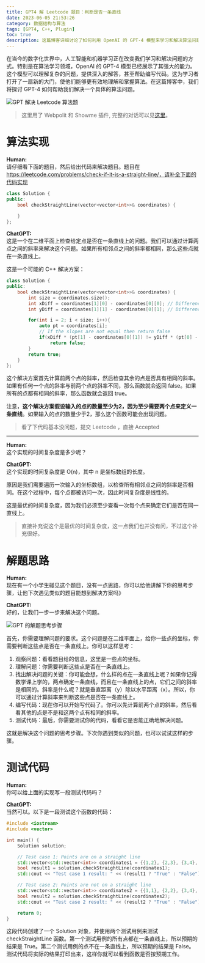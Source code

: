 ```yaml
---
title: GPT4 解 Leetcode 题目：判断是否一条直线
date: 2023-06-05 21:53:26
category: 数据结构与算法
tags: [GPT4, C++, Plugin]
toc: true
description: 这篇博客详细讨论了如何利用 OpenAI 的 GPT-4 模型来学习和解决算法问题。我们以一个具体的例子——在二维平面上判断一组点是否在同一直线上的问题为例，展示了 GPT-4 如何提供解决方案，编写代码，以及进行代码测试。此外，我们还讨论了 GPT-4 如何帮助我们理解问题，找出解决问题的关键，以及编写和测试代码。这篇博客是对 GPT-4 在算法学习中应用的深入探讨，对于想要了解人工智能如何改变我们学习方式的读者来说，这是一篇必读的文章。
---
```


在当今的数字化世界中，人工智能和机器学习正在改变我们学习和解决问题的方式。特别是在算法学习领域，OpenAI 的 GPT-4 模型已经展示了其强大的能力。这个模型可以理解复杂的问题，提供深入的解答，甚至帮助编写代码。这为学习者打开了一扇新的大门，使他们能够更有效地理解和掌握算法。在这篇博客中，我们将探讨 GPT-4 如何帮助我们解决一个具体的算法问题。

![GPT 解决 Leetcode 算法题](https://slefboot-1251736664.cos.ap-beijing.myqcloud.com/20230605_gpt4_leetcode_1232.png)

> 这里用了 Webpolit 和  Showme 插件, 完整的对话可以见[这里](https://chat.openai.com/share/f8bd50fe-593d-461c-8ecd-d7fe75e79e45)。

<!--more-->

# 算法实现

**Human:**  
请仔细看下面的题目，然后给出代码来解决题目。题目在 https://leetcode.com/problems/check-if-it-is-a-straight-line/，请补全下面的代码实现

```c++
class Solution {
public:
    bool checkStraightLine(vector<vector<int>>& coordinates) {
        
    }
};
```

**ChatGPT:**  
这是一个在二维平面上检查给定点是否在一条直线上的问题。我们可以通过计算两点之间的斜率来解决这个问题。如果所有相邻点之间的斜率都相同，那么这些点就在一条直线上。

这是一个可能的 C++ 解决方案：

```c++
class Solution {
public:
    bool checkStraightLine(vector<vector<int>>& coordinates) {
        int size = coordinates.size();
        int xDiff = coordinates[1][0] - coordinates[0][0]; // Difference in x
        int yDiff = coordinates[1][1] - coordinates[0][1]; // Difference in y

        for(int i = 2; i < size; i++){
            auto pt = coordinates[i];
            // If the slopes are not equal then return false
            if(xDiff * (pt[1] - coordinates[0][1]) != yDiff * (pt[0] - coordinates[0][0]))
                return false;
        }
        return true;
    }
};
```

这个解决方案首先计算前两个点的斜率，然后检查其余的点是否具有相同的斜率。如果有任何一个点的斜率与前两个点的斜率不同，那么函数就会返回 false。如果所有的点都有相同的斜率，那么函数就会返回 true。

注意，**这个解决方案假设输入的点的数量至少为2，因为至少需要两个点来定义一条直线**。如果输入的点的数量少于2，那么这个函数可能会出现问题。

> 看了下代码基本没问题，提交 Leetcode ，直接 Accepted

---
**Human:**  
这个实现的时间复杂度是多少呢？

**ChatGPT:**  
这个实现的时间复杂度是 O(n)，其中 n 是坐标数组的长度。

原因是我们需要遍历一次输入的坐标数组，以检查所有相邻点之间的斜率是否相同。在这个过程中，每个点都被访问一次，因此时间复杂度是线性的。

这是最优的时间复杂度，因为我们必须至少查看一次每个点来确定它们是否在同一直线上。

> 直接补充说这个是最优的时间复杂度，这一点我们也并没有问，不过这个补充很好。

# 解题思路

**Human:**  
现在有一个小学生碰见这个题目，没有一点思路，你可以给他讲解下你的思考步骤，让他下次遇见类似的题目能想到解决方案吗》

**ChatGPT:**  
好的，让我们一步一步来解决这个问题。

![GPT 的解题思考步骤](https://slefboot-1251736664.cos.ap-beijing.myqcloud.com/20230605_gpt4_leetcode_1232_method.png)

首先，你需要理解问题的要求。这个问题是在二维平面上，给你一些点的坐标，你需要判断这些点是否在一条直线上。你可以这样思考：

1. 观察问题：看看题目给的信息，这里是一些点的坐标。
2. 理解问题：你需要判断这些点是否在一条直线上。
3. 找出解决问题的关键：你可能会想，什么样的点在一条直线上呢？如果你记得数学课上学的，两点确定一条直线，而且在一条直线上的点，它们之间的斜率是相同的。斜率是什么呢？就是垂直距离（y）除以水平距离（x）。所以，你可以通过计算斜率来判断这些点是否在一条直线上。
4. 编写代码：现在你可以开始写代码了。你可以先计算前两个点的斜率，然后看看其他的点是不是和这两个点有相同的斜率。
5. 测试代码：最后，你需要测试你的代码，看看它是否能正确地解决问题。

这就是解决这个问题的思考步骤。下次你遇到类似的问题，也可以试试这样的步骤。

# 测试代码

**Human:**  
你可以给上面的实现写一段测试代码吗？

**ChatGPT:**  
当然可以。以下是一段测试这个函数的代码：

```c++
#include <iostream>
#include <vector>

int main() {
    Solution solution;

    // Test case 1: Points are on a straight line
    std::vector<std::vector<int>> coordinates1 = {{1,2}, {2,3}, {3,4}, {4,5}, {5,6}, {6,7}};
    bool result1 = solution.checkStraightLine(coordinates1);
    std::cout << "Test case 1 result: " << (result1 ? "True" : "False") << std::endl;

    // Test case 2: Points are not on a straight line
    std::vector<std::vector<int>> coordinates2 = {{1,1}, {2,2}, {3,4}, {4,5}, {5,6}, {7,7}};
    bool result2 = solution.checkStraightLine(coordinates2);
    std::cout << "Test case 2 result: " << (result2 ? "True" : "False") << std::endl;

    return 0;
}
```

这段代码创建了一个 Solution 对象，并使用两个测试用例来测试 checkStraightLine 函数。第一个测试用例的所有点都在一条直线上，所以预期的结果是 True。第二个测试用例的点不在一条直线上，所以预期的结果是 False。测试代码将实际的结果打印出来，这样你就可以看到函数是否按预期工作。